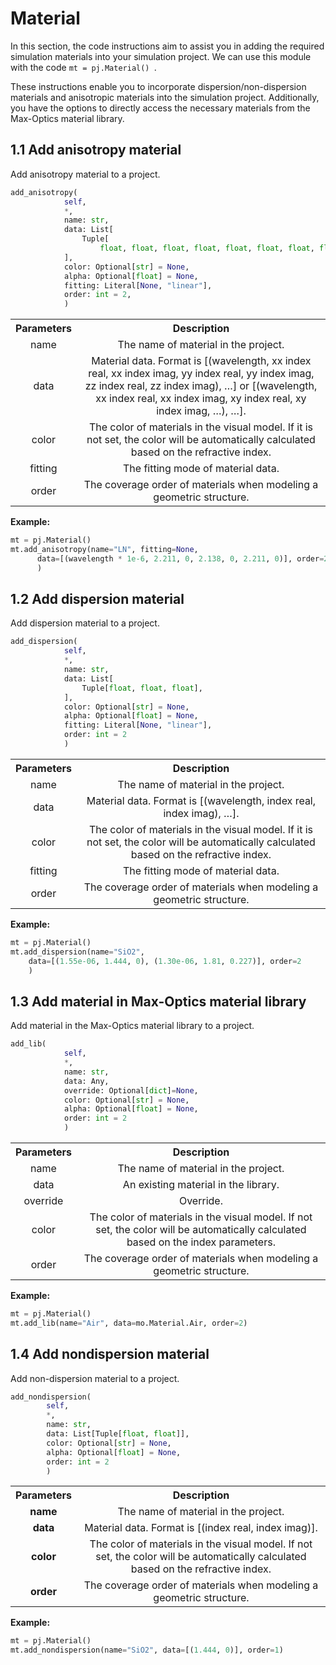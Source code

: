 

# Material

<div class="text-justify">

In this section, the code instructions aim to assist you in adding the required simulation materials into your simulation project. We can use this module with the code `mt = pj.Material() `. 

These instructions enable you to incorporate dispersion/non-dispersion materials and anisotropic materials into the simulation project. Additionally, you have the options to directly access the necessary materials from the Max-Optics material library.



## 1.1 Add anisotropy material

Add anisotropy material to a project.

```python
add_anisotropy(
            self,
            *,
            name: str,
            data: List[
                Tuple[
                    float, float, float, float, float, float, float, float, float, float, float, float, float, float, float, float, float, float, float],
            ],
            color: Optional[str] = None,
            alpha: Optional[float] = None,
            fitting: Literal[None, "linear"],
            order: int = 2,
   			)
```

 <table align="center">
  <tr>
    <th align="center">Parameters</th>
    <th align="center">Description</th>
  </tr>
  <tr>
    <td align="center">name</td>
    <td align="center">The name of material in the project.</td>
  </tr>
  <tr>
    <td align="center">data</td>
    <td align="center">Material data. Format is [(wavelength, xx index real, xx index imag, yy index real, yy index imag, zz index real, zz index imag), …] or [(wavelength, xx index real, xx index imag, xy index real, xy index imag, …), …].</td>
  </tr>
  <tr>
    <td align="center">color</td>
    <td align="center">The color of materials in the visual model. If it is not set, the color will be automatically calculated based on the refractive index.</td>
  </tr>
  <tr>
    <td align="center">fitting</td>
    <td align="center">The fitting mode of material data.</td>
  </tr>
  <tr>
    <td align="center">order</td>
    <td align="center">The coverage order of materials when modeling a geometric structure.
    </td>
  </tr>
</table>

**Example:** 

```python
mt = pj.Material()
mt.add_anisotropy(name="LN", fitting=None,
      data=[(wavelength * 1e-6, 2.211, 0, 2.138, 0, 2.211, 0)], order=2
      )
```



## 1.2 Add dispersion material

Add dispersion material to a project.

```python
add_dispersion(
            self,
            *,
            name: str,
            data: List[
                Tuple[float, float, float],
            ],
            color: Optional[str] = None,
            alpha: Optional[float] = None,
            fitting: Literal[None, "linear"],
            order: int = 2
			)
```

 <table align="center">
  <tr>
    <th align="center">Parameters</th>
    <th align="center">Description</th>
  </tr>
  <tr>
    <td align="center">name</td>
    <td align="center">The name of material in the project.</td>
  </tr>
  <tr>
    <td align="center">data</td>
    <td align="center">Material data. Format is [(wavelength, index real, index imag), …].</td>
  </tr>
  <tr>
    <td align="center">color</td>
    <td align="center">The color of materials in the visual model. If it is not set, the color will be automatically calculated based on the refractive index.</td>
  </tr>
  <tr>
    <td align="center">fitting</td>
    <td align="center">The fitting mode of material data.</td>
  </tr>
  <tr>
    <td align="center">order</td>
    <td align="center">The coverage order of materials when modeling a geometric structure.</td>
  </tr>
</table>


**Example:**

```python
mt = pj.Material()
mt.add_dispersion(name="SiO2",
    data=[(1.55e-06, 1.444, 0), (1.30e-06, 1.81, 0.227)], order=2
    )
```



## 1.3 Add material in Max-Optics material library

Add material in the Max-Optics material library to a project.

```python
add_lib(
            self,
            *,
            name: str,
            data: Any,
            override: Optional[dict]=None,
            color: Optional[str] = None,
            alpha: Optional[float] = None,
            order: int = 2
            )
```
 <table align="center">
  <tr>
    <th align="center">Parameters</th>
    <th align="center">Description</th>
  </tr>
  <tr>
    <td align="center">name</td>
    <td align="center">The name of material in the project.</td>
  </tr>
  <tr>
    <td align="center">data</td>
    <td align="center">An existing material in the library.</td>
  </tr>
  <tr>
    <td align="center">override</td>
    <td align="center">Override.</td>
  </tr>
  <tr>
    <td align="center">color</td>
    <td align="center">The color of materials in the visual model. If not set, the color will be automatically calculated based on the index parameters.</td>
  </tr>
  <tr>
    <td align="center">order</td>
    <td align="center">The coverage order of materials when modeling a geometric structure.</td>
  </tr>
</table>

**Example:**

```python
mt = pj.Material()
mt.add_lib(name="Air", data=mo.Material.Air, order=2)
```



## 1.4 Add nondispersion material

Add non-dispersion material to a project.

```python
add_nondispersion(
        self,
        *,
        name: str,
        data: List[Tuple[float, float]],
        color: Optional[str] = None,
        alpha: Optional[float] = None,
        order: int = 2
		)
```
 <table align="center">
  <tr>
    <th align="center">Parameters</th>
    <th align="center">Description</th>
  </tr>
  <tr>
    <td align="center"><strong>name</strong></td>
    <td align="center">The name of material in the project.</td>
  </tr>
  <tr>
    <td align="center"><strong>data</strong></td>
    <td align="center">Material data. Format is [(index real, index imag)].</td>
  </tr>
  <tr>
    <td align="center"><strong>color</strong></td>
    <td align="center">The color of materials in the visual model. If not set, the color will be automatically calculated based on the refractive index.</td>
  </tr>
  <tr>
    <td align="center"><strong>order</strong></td>
    <td align="center">The coverage order of materials when modeling a geometric structure.</td>
  </tr>
</table>


**Example:**

```python
mt = pj.Material()
mt.add_nondispersion(name="SiO2", data=[(1.444, 0)], order=1)
```

</div>

